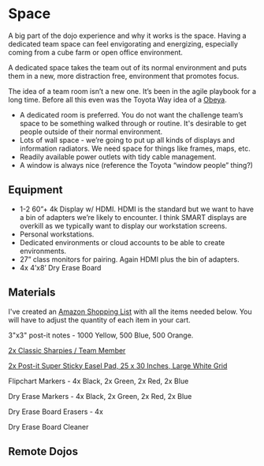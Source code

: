 # Space

A big part of the dojo experience and why it works is the space. Having a dedicated team space can feel envigorating and energizing, especially coming from a cube farm or open office environment.

A dedicated space takes the team out of its normal environment and puts them in a new, more distraction free, environment that promotes focus.

The idea of a team room isn’t a new one. It’s been in the agile playbook for a long time. Before all this even was the Toyota Way idea of a [Obeya](https://en.m.wikipedia.org/wiki/Obeya).

- A dedicated room is preferred. You do not want the challenge team’s space to be something walked through or routine. It's desirable to get people outside of their normal environment.
- Lots of wall space - we’re going to put up all kinds of displays and information radiators. We need space for things like frames, maps, etc.
- Readily available power outlets with tidy cable management.
- A window is always nice (reference the Toyota “window people” thing?)

## Equipment

- 1-2 60”+ 4k Display w/ HDMI. HDMI is the standard but we want to have a bin of adapters we’re likely to encounter. I think SMART displays are overkill as we typically want to display our workstation screens.
- Personal workstations.
- Dedicated environments or cloud accounts to be able to create environments.
- 27” class monitors for pairing. Again HDMI plus the bin of adapters.
- 4x 4’x8’ Dry Erase Board

## Materials

I've created an [Amazon Shopping List](https://www.amazon.com/gp/registry/wishlist/3GAGNGF3OD33I/ref=cm_wl_huc_title) with all the items needed below. You will have to adjust 
the quantity of each item in your cart.

3"x3" post-it notes - 1000 Yellow, 500 Blue, 500 Orange.

[2x Classic Sharpies / Team Member](https://www.amazon.com/dp/B00006IFHD/?coliid=I3VQY8NXTB1853&colid=3GAGNGF3OD33I&psc=0&ref_=lv_ov_lig_dp_it)

[2x Post-it Super Sticky Easel Pad, 25 x 30 Inches, Large White Grid](https://www.amazon.com/Post-Sticky-560SS-Premium-Sticking/dp/B003H0D8YU/ref=asc_df_B003H0D8YU/?tag=hyprod-20&linkCode=df0&hvadid=167140695348&hvpos=1o1&hvnetw=g&hvrand=7434364199083874146&hvpone=&hvptwo=&hvqmt=&hvdev=c&hvdvcmdl=&hvlocint=&hvlocphy=9010935&hvtargid=pla-310992995250&psc=1)

Flipchart Markers - 4x Black, 2x Green, 2x Red, 2x Blue

Dry Erase Markers - 4x Black, 2x Green, 2x Red, 2x Blue

Dry Erase Board Erasers - 4x

Dry Erase Board Cleaner

## Remote Dojos